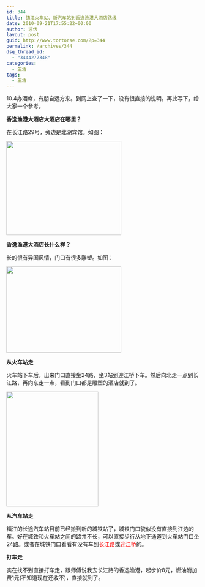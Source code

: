 ```yaml
---
id: 344
title: 镇江火车站、新汽车站到香逸渔港大酒店路线
date: 2010-09-21T17:55:22+00:00
author: 愆伏
layout: post
guid: http://www.tortorse.com/?p=344
permalink: /archives/344
dsq_thread_id:
  - "3444277348"
categories:
  - 生活
tags:
  - 生活
---
```

10.4办酒席，有朋自远方来。到网上查了一下，没有很直接的说明。再此写下，给大家一个参考。

**香逸渔港大酒店大酒店在哪里？**

在长江路29号，旁边是北湖宾馆。如图：
  
[<img class="alignnone size-medium wp-image-346" title="xiangyiyugang" src="http://www.tortorse.com/wp-content/uploads/2010/09/xiangyiyugang-300x246.gif" alt="" width="300" height="246" srcset="https://www.tortorse.com/wp-content/uploads/2010/09/xiangyiyugang-300x246.gif 300w, https://www.tortorse.com/wp-content/uploads/2010/09/xiangyiyugang.gif 607w" sizes="(max-width: 300px) 100vw, 300px" />](http://www.tortorse.com/wp-content/uploads/2010/09/xiangyiyugang.gif)

**香逸渔港大酒店长什么样？**

长的很有异国风情，门口有很多雕塑。如图：

[<img class="alignnone size-medium wp-image-347" title="香逸渔港大酒店外观" src="http://www.tortorse.com/wp-content/uploads/2010/09/xiangyiyugang_1-300x225.jpg" alt="" width="300" height="225" srcset="https://www.tortorse.com/wp-content/uploads/2010/09/xiangyiyugang_1-300x225.jpg 300w, https://www.tortorse.com/wp-content/uploads/2010/09/xiangyiyugang_1.jpg 600w" sizes="(max-width: 300px) 100vw, 300px" />](http://www.tortorse.com/wp-content/uploads/2010/09/xiangyiyugang_1.jpg)

**从火车站走**

火车站下车后，出来门口直接坐24路，坐3站到迎江桥下车。然后向北走一点到长江路，再向东走一点，看到门口都是雕塑的酒店就到了。

[<img class="alignnone size-medium wp-image-348" title="24路乘车路线" src="http://www.tortorse.com/wp-content/uploads/2010/09/24lu-240x300.jpg" alt="" width="240" height="300" srcset="https://www.tortorse.com/wp-content/uploads/2010/09/24lu-240x300.jpg 240w, https://www.tortorse.com/wp-content/uploads/2010/09/24lu.jpg 420w" sizes="(max-width: 240px) 100vw, 240px" />](http://www.tortorse.com/wp-content/uploads/2010/09/24lu.jpg)

**从汽车站走**

镇江的长途汽车站目前已经搬到新的城铁站了，城铁门口貌似没有直接到江边的车。好在城铁和火车站之间的路并不长，可以直接步行从地下通道到火车站门口坐24路。或者在城铁门口看看有没有车到<span style="color: #ff0000;">长江路</span>或<span style="color: #ff0000;">迎江桥</span>的。

**打车走**

实在找不到直接打车走，跟师傅说我去长江路的香逸渔港，起步价8元，燃油附加费1元(不知道现在还收不)，直接就到了。